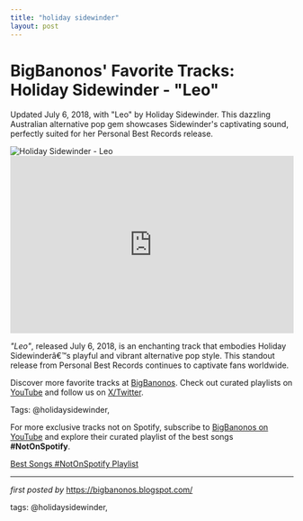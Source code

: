 ```yaml
---
title: "holiday sidewinder"
layout: post
---
```

<!-- Post Title -->
<h1 >BigBanonos' Favorite Tracks: Holiday Sidewinder - "Leo"</h1> <!-- Introductory Text -->
<p >Updated July 6, 2018, with "Leo" by Holiday Sidewinder. This dazzling Australian alternative pop gem showcases Sidewinder's captivating sound, perfectly suited for her Personal Best Records release.</p> <!-- Featured Image -->
<div > <img src="https://f4.bcbits.com/img/a2753945383_65" alt="Holiday Sidewinder - Leo" />
</div> <!-- YouTube Video Embed -->
<div > <iframe width="100%" height="315" src="https://www.youtube.com/embed/74giZVQ1NAI" title="Holiday Sidewinder - Leo (Official Video)" frameborder="0" allow="accelerometer; autoplay; encrypted-media; gyroscope; picture-in-picture; web-share" referrerpolicy="strict-origin-when-cross-origin" allowfullscreen></iframe>
</div> <!-- Song Information -->
<div > <p><em>"Leo"</em>, released July 6, 2018, is an enchanting track that embodies Holiday Sidewinderâ€™s playful and vibrant alternative pop style. This standout release from Personal Best Records continues to captivate fans worldwide.</p>
</div> <!-- Footer Links -->
<div > <p>Discover more favorite tracks at <a href="https://bigbanonos.blogspot.com/" target="_blank">BigBanonos</a>. Check out curated playlists on <a href="https://www.youtube.com/@BigBanonos" target="_blank">YouTube</a> and follow us on <a href="https://x.com/bigbanonos" target="_blank">X/Twitter</a>.</p>
</div> <!-- Tags -->
<p >Tags: @holidaysidewinder,</p>


<!--Subscribe and Playlist Links-->
<div>
    <p>For more exclusive tracks not on Spotify, subscribe to <a href="https://www.youtube.com/@BigBanonos" target="_blank">BigBanonos on YouTube</a> and explore their curated playlist of the best songs <strong>#NotOnSpotify</strong>.</p>
    <p><a href="https://www.youtube.com/playlist?list=PLtuNtuTatqI0kFahUCbtbfenC_ET5O_tr" target="_blank">Best Songs #NotOnSpotify Playlist<br /></a></p></div>

<hr />

<p><em>first posted by</em> <a href="https://bigbanonos.blogspot.com/" rel="noopener" target="_new">https://bigbanonos.blogspot.com/</a></p>

<p>tags: @holidaysidewinder,</p>
